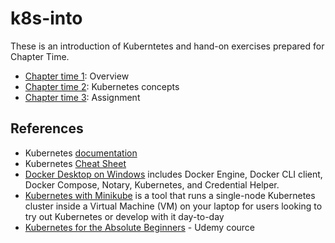 # k8s-into

These is an introduction of Kuberntetes and hand-on exercises prepared for Chapter Time.

* [Chapter time 1](https://github.com/ebd622/k8s-into/blob/master/session_1.md): Overview
* [Chapter time 2](https://github.com/ebd622/k8s-into/blob/master/session_2.md): Kubernetes concepts
* [Chapter time 3](https://github.com/ebd622/k8s-into/blob/master/session_3.md): Assignment

## References
* Kubernetes [documentation](https://kubernetes.io/docs/home/)
* Kubernetes [Cheat Sheet](https://kubernetes.io/docs/reference/kubectl/cheatsheet/)
* [Docker Desktop on Windows](https://docs.docker.com/docker-for-windows/install/) includes Docker Engine, Docker CLI client, Docker Compose, Notary, Kubernetes, and Credential Helper.
* [Kubernetes with Minikube](https://kubernetes.io/docs/setup/learning-environment/minikube/) is a tool that runs a single-node Kubernetes cluster inside a Virtual Machine (VM) on your laptop for users looking to try out Kubernetes or develop with it day-to-day
* [Kubernetes for the Absolute Beginners](https://www.udemy.com/course/learn-kubernetes/) - Udemy cource 


